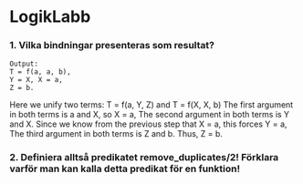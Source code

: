 # LogikLabb

### 1. Vilka bindningar presenteras som resultat?
```
Output: 
T = f(a, a, b),
Y = X, X = a,
Z = b.
```
Here we unify two terms: T = f(a, Y, Z) and T = f(X, X, b) 
The first argument in both terms is a and X, so X = a, The second argument in both terms is Y and X. Since we know from the previous step that X = a, this forces Y = a, The third argument in both terms is Z and b. Thus, Z = b.



### 2. Definiera alltså predikatet remove_duplicates/2! Förklara varför man kan kalla detta predikat för en funktion!

